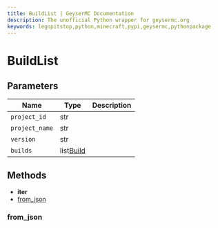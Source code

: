 ```yaml
---
title: BuildList | GeyserMC Documentation
description: The unofficial Python wrapper for geysermc.org
keywords: legopitstop,python,minecraft,pypi,geysermc,pythonpackage
---
```


# BuildList

## Parameters

| Name           | Type                    | Description |
| -------------- | ----------------------- | ----------- |
| `project_id`   | str                     |             |
| `project_name` | str                     |             |
| `version`      | str                     |             |
| `builds`       | list[Build](./Build.md) |             |

## Methods

- **iter**
- [from_json](#from_json)

### from_json
